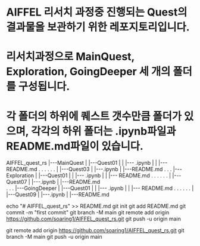 # AIFFEL 리서치 과정중 진행되는 Quest의 결과물을 보관하기 위한 레포지토리입니다.

# 리서치과정으로 MainQuest, Exploration, GoingDeeper 세 개의 폴더를 구성됩니다.

# 각 폴더의 하위에 퀘스트 갯수만큼 폴더가 있으며, 각각의 하위 폴더는 .ipynb파일과 README.md파일이 있습니다.


AIFFEL_quest_rs
|---MainQuest
|   |---Quest01
|   |   |--- .ipynb
|   |   |--- README.md
.       .
.       .
.       .
|   |---Quest03
|       |---.ipynb
|       |---README.md
.
.
.
|---Exploration
|   |---Quest01
|   |   |--- .ipynb
|   |   |--- README.md
.       .
.       .
.       .
|   |---Quest07
|       |---.ipynb
|       |---README.md    
.
.
.
|---GoingDeeper
|   |---Quest01
|   |   |--- .ipynb
|   |   |--- README.md
.       .
.       .
.       .
|   |---Quest09
|       |---.ipynb
|       |---README.md  



echo "# AIFFEL_quest_rs" >> README.md
git init
git add README.md
git commit -m "first commit"
git branch -M main
git remote add origin https://github.com/soaring1/AIFFEL_quest_rs.git
git push -u origin main


git remote add origin https://github.com/soaring1/AIFFEL_quest_rs.git
git branch -M main
git push -u origin main


